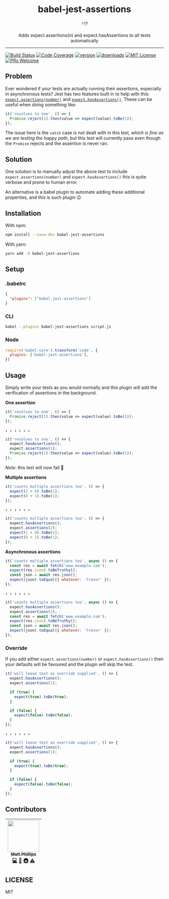 <div align="center">
  <h1>babel-jest-assertions</h1>

  🃏⁉️

  Adds expect.assertions(n) and expect.hasAssertions to all tests automatically
</div>

<hr />

[![Build Status](https://img.shields.io/travis/mattphillips/babel-jest-assertions.svg?style=flat-square)](https://travis-ci.org/mattphillips/babel-jest-assertions)
[![Code Coverage](https://img.shields.io/codecov/c/github/mattphillips/babel-jest-assertions.svg?style=flat-square)](https://codecov.io/github/mattphillips/babel-jest-assertions)
[![version](https://img.shields.io/npm/v/babel-jest-assertions.svg?style=flat-square)](https://www.npmjs.com/package/babel-jest-assertions)
[![downloads](https://img.shields.io/npm/dm/babel-jest-assertions.svg?style=flat-square)](http://npm-stat.com/charts.html?package=babel-jest-assertions&from=2017-09-14)
[![MIT License](https://img.shields.io/npm/l/babel-jest-assertions.svg?style=flat-square)](https://github.com/mattphillips/babel-jest-assertions/blob/master/LICENSE)
[![PRs Welcome](https://img.shields.io/badge/PRs-welcome-brightgreen.svg?style=flat-square)](http://makeapullrequest.com)

## Problem

Ever wondered if your tests are actually running their assertions, especially in asynchronous tests? Jest has two features
built in to help with this: [`expect.assertions(number)`](https://facebook.github.io/jest/docs/en/expect.html#expectassertionsnumber)
and [`expect.hasAssertions()`](https://facebook.github.io/jest/docs/en/expect.html#expecthasassertions). These can be
useful when doing something like:

```js
it('resolves to one', () => {
  Promise.reject(1).then(value => expect(value).toBe(1));
});
```

The issue here is the `catch` case is not dealt with in this test, _which is fine as we are testing the happy path_,
but this test will currently pass even though the `Promise` rejects and the assertion is never ran.

## Solution

One solution is to manually adjust the above test to include `expect.assertions(number)` and `expect.hasAssertions()`
this is quite verbose and prone to human error.

An alternative is a babel plugin to automate adding these additional properties, and this is such plugin 😉

## Installation

With npm:
```sh
npm install --save-dev babel-jest-assertions
```

With yarn:
```sh
yarn add -D babel-jest-assertions
```

## Setup

### .babelrc

```json
{
  "plugins": ["babel-jest-assertions"]
}
```

### CLI

```sh
babel --plugins babel-jest-assertions script.js
```

### Node

```javascript
require('babel-core').transform('code', {
  plugins: ['babel-jest-assertions'],
})
```

## Usage

Simply write your tests as you would normally and this plugin will add the verification of assertions in the background.

**One assertion**
```js
it('resolves to one', () => {
  Promise.reject(1).then(value => expect(value).toBe(1));
});
```

`↓ ↓ ↓ ↓ ↓ ↓`

```js
it('resolves to one', () => {
  expect.hasAssertions();
  expect.assertions(1);
  Promise.reject(1).then(value => expect(value).toBe(1));
});
```
_Note_: this test will now fail 🎉

**Multiple assertions**
```js
it('counts multiple assertions too', () => {
  expect(1 + 0).toBe(1);
  expect(0 + 1).toBe(1);
});
```

`↓ ↓ ↓ ↓ ↓ ↓`

```js
it('counts multiple assertions too', () => {
  expect.hasAssertions();
  expect.assertions(2);
  expect(1 + 0).toBe(1);
  expect(0 + 1).toBe(1);
});
```

**Asynchronous assertions**
```js
it('counts multiple assertions too', async () => {
  const res = await fetch('www.example.com');
  expect(res.json).toBeTruthy();
  const json = await res.json();
  expect(json).toEqual({ whatever: 'trevor' });
});
```

`↓ ↓ ↓ ↓ ↓ ↓`

```js
it('counts multiple assertions too', async () => {
  expect.hasAssertions();
  expect.assertions(2);
  const res = await fetch('www.example.com');
  expect(res.json).toBeTruthy();
  const json = await res.json();
  expect(json).toEqual({ whatever: 'trevor' });
});
```

### Override

If you add either `expect.assertions(number)` or `expect.hasAssertions()` then your defaults will be favoured and the
plugin will skip the test.

```js
it('will leave test as override supplied', () => {
  expect.hasAssertions();
  expect.assertions(1);

  if (true) {
    expect(true).toBe(true);
  }

  if (false) {
    expect(false).toBe(false);
  }
});
```

`↓ ↓ ↓ ↓ ↓ ↓`

```js
it('will leave test as override supplied', () => {
  expect.hasAssertions();
  expect.assertions(1);

  if (true) {
    expect(true).toBe(true);
  }

  if (false) {
    expect(false).toBe(false);
  }
});
```

## Contributors

<!-- ALL-CONTRIBUTORS-LIST:START - Do not remove or modify this section -->
| [<img src="https://avatars0.githubusercontent.com/u/5610087?v=4" width="100px;"/><br /><sub>Matt Phillips</sub>](http://mattphillips.io)<br />[💻](https://github.com/mattphillips/babel-jest-assertions/commits?author=mattphillips "Code") [📖](https://github.com/mattphillips/babel-jest-assertions/commits?author=mattphillips "Documentation") [🚇](#infra-mattphillips "Infrastructure (Hosting, Build-Tools, etc)") [⚠️](https://github.com/mattphillips/babel-jest-assertions/commits?author=mattphillips "Tests") |
| :---: |
<!-- ALL-CONTRIBUTORS-LIST:END -->

## LICENSE

MIT

